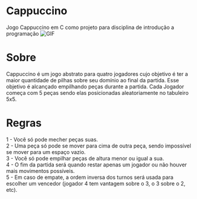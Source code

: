 # Cappuccino
Jogo Cappuccino em C como projeto para disciplina de introdução a programação
![GIF](https://gifyu.com/image/SSkDn)

# Sobre
Cappuccino é um jogo abstrato para quatro jogadores cujo objetivo é ter a maior quantidade de pilhas sobre seu domínio ao final da partida.
Esse objetivo é alcançado empilhando peças durante a partida.
Cada Jogador começa com 5 peças sendo elas posicionadas aleatoriamente no tabuleiro 5x5.

# Regras
1 - Você só pode mecher peças suas. <br />
2 - Uma peça só pode se mover para cima de outra peça, sendo impossível se mover para um espaço vazio. <br />
3 - Você só pode empilhar peças de altura menor ou igual a sua. <br />
4 - O fim da partida será quando restar apenas um jogador ou não houver mais movimentos possíveis. <br />
5 - Em caso de empate, a ordem inversa dos turnos será usada para escolher um vencedor (jogador 4 tem vantagem sobre o 3, o 3 sobre o 2, etc). <br />
